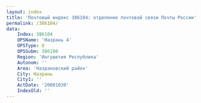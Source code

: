```yaml
---
layout: index
title: 'Почтовый индекс 386104: отделение почтовой связи Почты России'
permalink: /386104/
data:
    Index: 386104
    OPSName: 'Назрань 4'
    OPSType: О
    OPSSubm: 386100
    Region: 'Ингушетия Республика'
    Autonom: ''
    Area: 'Назрановский район'
    City: Назрань
    City1: ''
    ActDate: '20001030'
    IndexOld: ''
---
```

